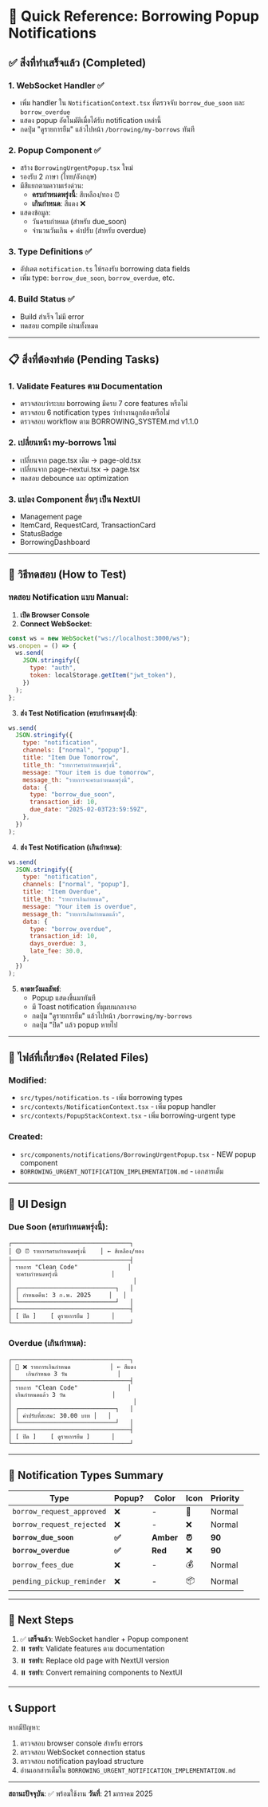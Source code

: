 # 🎯 Quick Reference: Borrowing Popup Notifications

## ✅ สิ่งที่ทำเสร็จแล้ว (Completed)

### 1. WebSocket Handler ✅

- เพิ่ม handler ใน `NotificationContext.tsx` ที่ตรวจจับ `borrow_due_soon` และ `borrow_overdue`
- แสดง popup อัตโนมัติเมื่อได้รับ notification เหล่านี้
- กดปุ่ม "ดูรายการยืม" แล้วไปหน้า `/borrowing/my-borrows` ทันที

### 2. Popup Component ✅

- สร้าง `BorrowingUrgentPopup.tsx` ใหม่
- รองรับ 2 ภาษา (ไทย/อังกฤษ)
- มีสีแยกตามความเร่งด่วน:
  - **ครบกำหนดพรุ่งนี้**: สีเหลือง/ทอง ⏰
  - **เกินกำหนด**: สีแดง ❌
- แสดงข้อมูล:
  - วันครบกำหนด (สำหรับ due_soon)
  - จำนวนวันเกิน + ค่าปรับ (สำหรับ overdue)

### 3. Type Definitions ✅

- อัปเดต `notification.ts` ให้รองรับ borrowing data fields
- เพิ่ม type: `borrow_due_soon`, `borrow_overdue`, etc.

### 4. Build Status ✅

- Build สำเร็จ ไม่มี error
- ทดสอบ compile ผ่านทั้งหมด

---

## 📋 สิ่งที่ต้องทำต่อ (Pending Tasks)

### 1. Validate Features ตาม Documentation

- ตรวจสอบว่าระบบ borrowing มีครบ 7 core features หรือไม่
- ตรวจสอบ 6 notification types ว่าทำงานถูกต้องหรือไม่
- ตรวจสอบ workflow ตาม BORROWING_SYSTEM.md v1.1.0

### 2. เปลี่ยนหน้า my-borrows ใหม่

- เปลี่ยนจาก page.tsx เดิม → page-old.tsx
- เปลี่ยนจาก page-nextui.tsx → page.tsx
- ทดสอบ debounce และ optimization

### 3. แปลง Component อื่นๆ เป็น NextUI

- Management page
- ItemCard, RequestCard, TransactionCard
- StatusBadge
- BorrowingDashboard

---

## 🧪 วิธีทดสอบ (How to Test)

### ทดสอบ Notification แบบ Manual:

1. **เปิด Browser Console**
2. **Connect WebSocket**:

```javascript
const ws = new WebSocket("ws://localhost:3000/ws");
ws.onopen = () => {
  ws.send(
    JSON.stringify({
      type: "auth",
      token: localStorage.getItem("jwt_token"),
    })
  );
};
```

3. **ส่ง Test Notification (ครบกำหนดพรุ่งนี้)**:

```javascript
ws.send(
  JSON.stringify({
    type: "notification",
    channels: ["normal", "popup"],
    title: "Item Due Tomorrow",
    title_th: "รายการครบกำหนดพรุ่งนี้",
    message: "Your item is due tomorrow",
    message_th: "รายการจะครบกำหนดพรุ่งนี้",
    data: {
      type: "borrow_due_soon",
      transaction_id: 10,
      due_date: "2025-02-03T23:59:59Z",
    },
  })
);
```

4. **ส่ง Test Notification (เกินกำหนด)**:

```javascript
ws.send(
  JSON.stringify({
    type: "notification",
    channels: ["normal", "popup"],
    title: "Item Overdue",
    title_th: "รายการเกินกำหนด",
    message: "Your item is overdue",
    message_th: "รายการเกินกำหนดแล้ว",
    data: {
      type: "borrow_overdue",
      transaction_id: 10,
      days_overdue: 3,
      late_fee: 30.0,
    },
  })
);
```

5. **คาดหวังผลลัพธ์**:
   - Popup แสดงขึ้นมาทันที
   - มี Toast notification ที่มุมบนกลางจอ
   - กดปุ่ม "ดูรายการยืม" แล้วไปหน้า `/borrowing/my-borrows`
   - กดปุ่ม "ปิด" แล้ว popup หายไป

---

## 📄 ไฟล์ที่เกี่ยวข้อง (Related Files)

### Modified:

- `src/types/notification.ts` - เพิ่ม borrowing types
- `src/contexts/NotificationContext.tsx` - เพิ่ม popup handler
- `src/contexts/PopupStackContext.tsx` - เพิ่ม borrowing-urgent type

### Created:

- `src/components/notifications/BorrowingUrgentPopup.tsx` - NEW popup component
- `BORROWING_URGENT_NOTIFICATION_IMPLEMENTATION.md` - เอกสารเต็ม

---

## 🎨 UI Design

### Due Soon (ครบกำหนดพรุ่งนี้):

```
┌─────────────────────────────────┐
│ 🟡 ⏰ รายการครบกำหนดพรุ่งนี้    │ ← สีเหลือง/ทอง
├─────────────────────────────────┤
│ รายการ "Clean Code"              │
│ จะครบกำหนดพรุ่งนี้               │
│                                  │
│ ┌───────────────────────────┐   │
│ │ กำหนดคืน: 3 ก.พ. 2025     │   │
│ └───────────────────────────┘   │
├─────────────────────────────────┤
│ [ ปิด ]    [ ดูรายการยืม ]      │
└─────────────────────────────────┘
```

### Overdue (เกินกำหนด):

```
┌─────────────────────────────────┐
│ 🔴 ❌ รายการเกินกำหนด           │ ← สีแดง
│    เกินกำหนด 3 วัน              │
├─────────────────────────────────┤
│ รายการ "Clean Code"              │
│ เกินกำหนดแล้ว 3 วัน             │
│                                  │
│ ┌───────────────────────────┐   │
│ │ ค่าปรับที่สะสม: 30.00 บาท │   │
│ └───────────────────────────┘   │
├─────────────────────────────────┤
│ [ ปิด ]    [ ดูรายการยืม ]      │
└─────────────────────────────────┘
```

---

## 🔔 Notification Types Summary

| Type                      | Popup? | Color     | Icon   | Priority |
| ------------------------- | ------ | --------- | ------ | -------- |
| `borrow_request_approved` | ❌     | -         | 📢     | Normal   |
| `borrow_request_rejected` | ❌     | -         | ❌     | Normal   |
| **`borrow_due_soon`**     | **✅** | **Amber** | **⏰** | **90**   |
| **`borrow_overdue`**      | **✅** | **Red**   | **❌** | **90**   |
| `borrow_fees_due`         | ❌     | -         | 💰     | Normal   |
| `pending_pickup_reminder` | ❌     | -         | 📦     | Normal   |

---

## 🚀 Next Steps

1. ✅ **เสร็จแล้ว**: WebSocket handler + Popup component
2. ⏸️ **รอทำ**: Validate features ตาม documentation
3. ⏸️ **รอทำ**: Replace old page with NextUI version
4. ⏸️ **รอทำ**: Convert remaining components to NextUI

---

## 📞 Support

หากมีปัญหา:

1. ตรวจสอบ browser console สำหรับ errors
2. ตรวจสอบ WebSocket connection status
3. ตรวจสอบ notification payload structure
4. อ่านเอกสารเต็มใน `BORROWING_URGENT_NOTIFICATION_IMPLEMENTATION.md`

---

**สถานะปัจจุบัน**: ✅ พร้อมใช้งาน
**วันที่**: 21 มกราคม 2025
